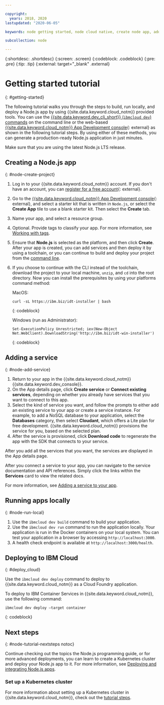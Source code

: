 ```yaml
---

copyright:
  years: 2018, 2020
lastupdated: "2020-06-05"

keywords: node getting started, node cloud native, create node app, add node service, node programming guide, node guide

subcollection: node

---
```


{:shortdesc: .shortdesc}
{:screen: .screen}
{:codeblock: .codeblock}
{:pre: .pre}
{:tip: .tip}
{:external: target="_blank" .external}

# Getting started tutorial
{: #getting-started}

The following tutorial walks you through the steps to build, run locally, and deploy a Node.js app by using {{site.data.keyword.cloud_notm}} provided tools. You can use the [{{site.data.keyword.dev_cli_short}} (`ibmcloud dev`) commands](/docs/cli?topic=cli-getting-started) on the command line or the web-based [{{site.data.keyword.cloud_notm}} App Development console](https://{DomainName}/developer/appservice/dashboard){: external} as shown in the following tutorial steps. By using either of these methods, you can generate a production-ready Node.js application in just minutes.

Make sure that you are using the latest Node.js LTS release.

## Creating a Node.js app
{: #node-create-project}

1. Log in to your {{site.data.keyword.cloud_notm}} account. If you don't have an account, you can [register for a free account](https://{DomainName}/registration){: external}.
2. Go to the [{{site.data.keyword.cloud_notm}} App Development console](https://{DomainName}/developer/appservice/starter-kits){: external}, and select a starter kit that is written in `Node.js`, or select the **Create App** tile to use a blank starter kit. Then select the **Create** tab.
3. Name your app, and select a resource group.
4. Optional. Provide tags to classify your app. For more information, see [Working with tags](/docs/resources?topic=resources-tag).
5. Ensure that **Node.js** is selected as the platform, and then click **Create**. After your app is created, you can add services and then deploy it by using a toolchain, or you can continue to build and deploy your project from the [command line](/docs/cli?topic=cli-getting-started).
7. If you choose to continue with the CLI instead of the toolchain, download the project to your local machine, `unzip`, and `cd` into the root directory. Now you can install the prerequisites by using your platforms command method:

    MacOS:
    ```
    curl -sL https://ibm.biz/idt-installer | bash
    ```
    {: codeblock}

    Windows (run as Administrator):
    ```
    Set-ExecutionPolicy Unrestricted; iex(New-Object Net.WebClient).DownloadString('http://ibm.biz/idt-win-installer')
    ```
    {: codeblock}

## Adding a service
{: #node-add-service}

1. Return to your app in the {{site.data.keyword.cloud_notm}} {{site.data.keyword.dev_console}}.
2. On the App details page, click **Create service** or **Connect existing services**, depending on whether you already have services that you want to connect to this app.
3. Select the kind of service you want, and follow the prompts to either add an existing service to your app or create a service instance. For example, to add a NoSQL database to your application, select the **Databases** category, then select **Cloudant**, which offers a Lite plan for free development. {{site.data.keyword.cloud_notm}} provisions the service for you, based on the selected plan.
4. After the service is provisioned, click **Download code** to regenerate the app with the SDK that connects to your service.

After you add all the services that you want, the services are displayed in the App details page.

After you connect a service to your app, you can navigate to the service documentation and API references. Simply click the links within the **Services** card to view the related docs.

For more information, see [Adding a service to your app](/docs/apps?topic=apps-add-service).

## Running apps locally
{: #node-run-local}

1. Use the `ibmcloud dev build` command to build your application.
2. Use the `ibmcloud dev run` command to run the application locally. Your application is run in the Docker containers on your local system. You can test your application in a browser by accessing `http://localhost:3000`.
3. A health check endpoint is available at `http://localhost:3000/health`.

## Deploying to IBM Cloud
{: #deploy_cloud}

Use the `ibmcloud dev deploy` command to deploy to {{site.data.keyword.cloud_notm}} as a Cloud Foundry application. 

To deploy to IBM Container Services in {{site.data.keyword.cloud_notm}}, use the following command:
```
ibmcloud dev deploy –target container 
```
{: codeblock}

## Next steps
{: #node-tutorial-nextsteps notoc}

Continue checking out the topics the Node.js programming guide, or for more advanced deployments, you can learn to create a Kubernetes cluster and deploy your Node.js app to it. For more information, see [Deploying and integrating Node.js apps](/docs/node?topic=node-deploy_apps-nodejs).

### Set up a Kubernetes cluster
For more information about setting up a Kubernetes cluster in {{site.data.keyword.cloud_notm}}, check out the [tutorial steps](/docs/containers?topic=containers-clusters).
